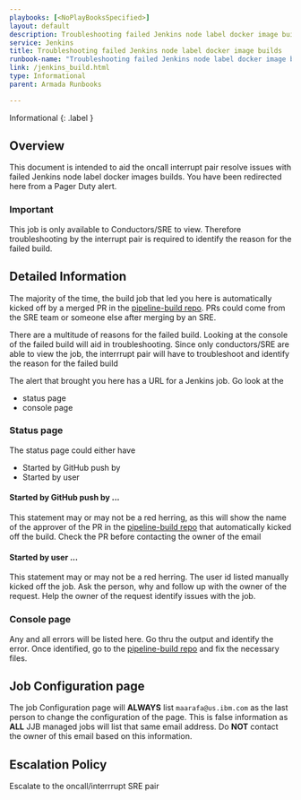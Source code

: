 ```yaml
---
playbooks: [<NoPlayBooksSpecified>]
layout: default
description: Troubleshooting failed Jenkins node label docker image builds
service: Jenkins
title: Troubleshooting failed Jenkins node label docker image builds
runbook-name: "Troubleshooting failed Jenkins node label docker image builds"
link: /jenkins_build.html
type: Informational
parent: Armada Runbooks

---
```


Informational
{: .label }

## Overview
This document is intended to aid the oncall interrupt pair resolve issues with failed Jenkins node label docker images builds. You have been redirected here from a Pager Duty alert.

### Important
This job is only available to Conductors/SRE to view. Therefore troubleshooting by the interrupt pair is required to identify the reason for the failed build.

## Detailed Information

The majority of the time, the build job that led you here is automatically kicked off by a merged PR in the [pipeline-build repo](https://github.ibm.com/alchemy-conductors/pipeline-build/). PRs could come from the SRE team or someone else after merging by an SRE.

There are a multitude of reasons for the failed build. Looking at the console of the failed build will aid in troubleshooting. Since only conductors/SRE are able to view the job, the interrrupt pair will have to troubleshoot and identify the reason for the failed build 

The alert that brought you here has a URL for a Jenkins job. Go look at the 
- status page 
- console page

### Status page
The status page could either have 
- Started by GitHub push by
- Started by user 

#### Started by GitHub push by ...
This statement may or may not be a red herring, as this will show the name of the approver of the PR in the [pipeline-build repo](https://github.ibm.com/alchemy-conductors/pipeline-build/) that automatically kicked off the build. Check the PR before contacting the owner of the email 

#### Started by user ...
This statement may or may not be a red herring. The user id listed manually kicked off the job. Ask the person, why and follow up with the owner of the request. Help the owner of the request identify issues with the job.

### Console page
Any and all errors will be listed here. Go thru the output and identify the error. Once identified, go to the [pipeline-build repo](https://github.ibm.com/alchemy-conductors/pipeline-build/) and fix the necessary files.

## Job Configuration page
The job Configuration page will **ALWAYS** list `maarafa@us.ibm.com` as the last person to change the configuration of the page. This is false information as **ALL** JJB managed jobs will list that same email address. Do **NOT** contact the owner of this email based on this information.

## Escalation Policy
Escalate to the oncall/interrrupt SRE pair